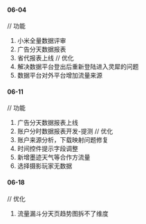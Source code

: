#### 06-04
// 功能
1. 小米全量数据评审
2. 广告分天数据报表
3. 省代报表上线
// 优化
1. 解决数据平台登出后重新登陆进入灵犀的问题
2. 数据平台对外平台增加流量来源

#### 06-11
// 功能
1. 广告分天数据报表上线
2. 账户分时数据报表开发-提测
// 优化
1. 账户来源分析，下载映射问题修复
2. 时间控件提示字段调整
3. 新增墨迹天气等合作方流量
4. 选择摄影玩家无数据

#### 06-18
// 优化
1. 流量漏斗分天页趋势图拆不了维度